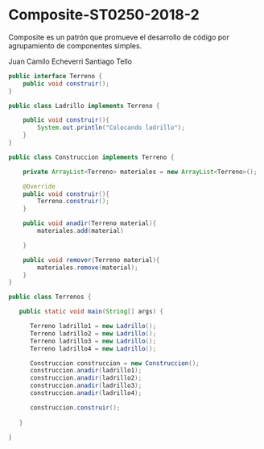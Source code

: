 # Composite-ST0250-2018-2
Composite es un patrón que promueve el desarrollo de código por agrupamiento de componentes simples.

Juan Camilo Echeverri
Santiago Tello




```java
public interface Terreno {
	public void construir();
}
```


```java
public class Ladrillo implements Terreno {

	public void construir(){
		System.out.println("Colocando ladrillo");
	}
}

```


```java
public class Construccion implements Terreno {

	private ArrayList<Terreno> materiales = new ArrayList<Terreno>();

	@Override
	public void construir(){
        Terreno.construir();
	}

	public void anadir(Terreno material){
		materiales.add(material)

	}

	public void remover(Terreno material){
		materiales.remove(material);
	}
}

```



```java
public class Terrenos {

   public static void main(String[] args) {

   	  Terreno ladrillo1 = new Ladrillo();
   	  Terreno ladrillo2 = new Ladrillo();
   	  Terreno ladrillo3 = new Ladrillo();
   	  Terreno ladrillo4 = new Ladrillo();

   	  Construccion construccion = new Construccion();
   	  construccion.anadir(ladrillo1);
   	  construccion.anadir(ladrillo2);
   	  construccion.anadir(ladrillo3);
   	  construccion.anadir(ladrillo4);

   	  construccion.construir();
   	
   }

}
```
